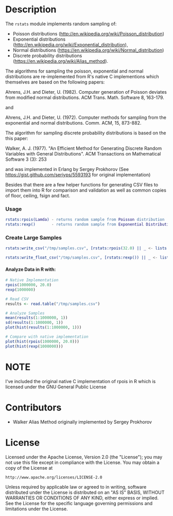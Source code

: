 # Description

The ```rstats``` module implements random sampling of:

* Poisson distributions (http://en.wikipedia.org/wiki/Poisson_distribution)
* Exponential distributions (http://en.wikipedia.org/wiki/Exponential_distribution),
* Normal distributions (https://en.wikipedia.org/wiki/Normal_distribution)
* Discrete probability distributions (https://en.wikipedia.org/wiki/Alias_method).

The algorithms for sampling the poisson, exponential and normal distributions are re-implemented from R's native C implementions which
themselves are based on the following papers:

Ahrens, J.H. and Dieter, U. (1982). Computer generation of Poisson deviates from modified normal distributions.
ACM Trans. Math. Software 8, 163-179.

and

Ahrens, J.H. and Dieter, U. (1972). Computer methods for sampling from the exponential and normal distributions.
Comm. ACM, 15, 873-882.

The algorithm for sampling discrete probability distributions is based on the this paper:

Walker, A. J. (1977). "An Efficient Method for Generating Discrete Random Variables with General Distributions".
ACM Transactions on Mathematical Software 3 (3): 253

and was implemented in Erlang by Sergey Prokhorov (See https://gist.github.com/seriyps/5593193 for original implementation)


Besides that there are a few helper functions for generating CSV files to import them into R for
comparison and validation as well as common copies of floor, ceiling, fsign and fact.


### Usage

```erlang
rstats:rpois(Lamda) - returns random sample from Poisson distribution
rstats:rexp()       - returns random sample from Exponential Distribution
```

### Create Large Samples

```erlang
rstats:write_csv("/tmp/samples.csv", [rstats:rpois(32.0) || _ <- lists:seq(1,1000000)]).

rstats:write_float_csv("/tmp/samples.csv", [rstats:rexp()) || _ <- lists:seq(1,1000000)]).

```

#### Analyze Data in R with:

```R
# Native Implementation
rpois(1000000, 20.0)
rexp(1000000)

# Read CSV
results <- read.table("/tmp/samples.csv")

# Analyze Samples
mean(results(1:1000000, 1))
sd(results(1:1000000, 1))
plot(hist(results(1:1000000, 1)))

# Compare with native implementation
plot(hist(rpois(1000000, 20.0)))
plot(hist(rexp(1000000)))
```

# NOTE

I've included the original native C implementation of rpois in R which is licensed under the GNU General Public License

# Contributors

* Walker Alias Method originally implemented by Sergey Prokhorov

# License

Licensed under the Apache License, Version 2.0 (the "License");
you may not use this file except in compliance with the License.
You may obtain a copy of the License at

    http://www.apache.org/licenses/LICENSE-2.0

Unless required by applicable law or agreed to in writing, software
distributed under the License is distributed on an "AS IS" BASIS,
WITHOUT WARRANTIES OR CONDITIONS OF ANY KIND, either express or implied.
See the License for the specific language governing permissions and
limitations under the License.
